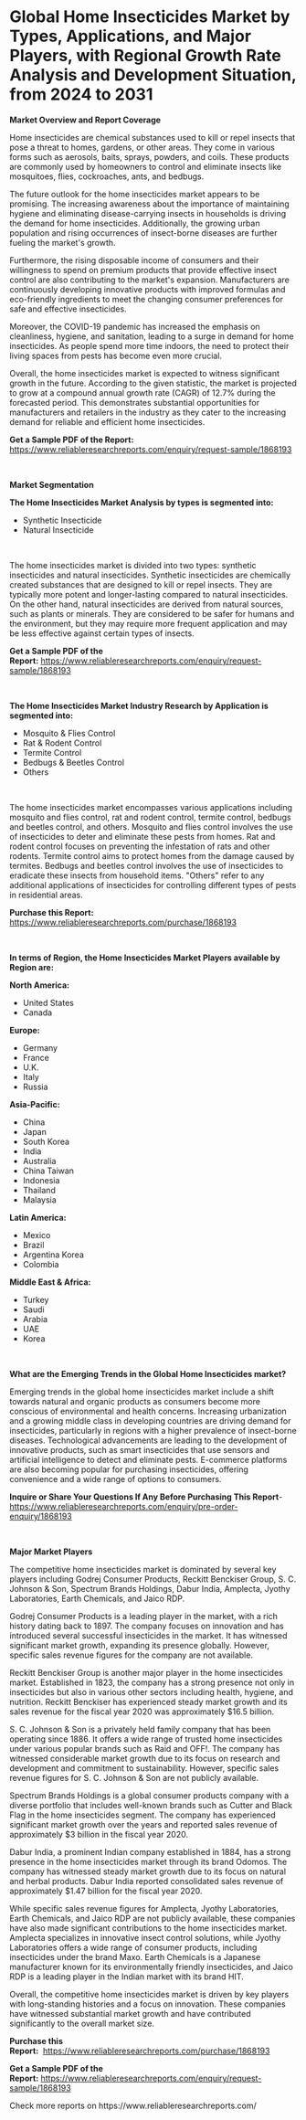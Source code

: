 <p><h1>Global Home Insecticides Market by Types, Applications, and Major Players, with Regional Growth Rate Analysis and Development Situation, from 2024 to 2031</h1></p><p><strong>Market Overview and Report Coverage</strong></p>
<p><p>Home insecticides are chemical substances used to kill or repel insects that pose a threat to homes, gardens, or other areas. They come in various forms such as aerosols, baits, sprays, powders, and coils. These products are commonly used by homeowners to control and eliminate insects like mosquitoes, flies, cockroaches, ants, and bedbugs.</p><p>The future outlook for the home insecticides market appears to be promising. The increasing awareness about the importance of maintaining hygiene and eliminating disease-carrying insects in households is driving the demand for home insecticides. Additionally, the growing urban population and rising occurrences of insect-borne diseases are further fueling the market's growth.</p><p>Furthermore, the rising disposable income of consumers and their willingness to spend on premium products that provide effective insect control are also contributing to the market's expansion. Manufacturers are continuously developing innovative products with improved formulas and eco-friendly ingredients to meet the changing consumer preferences for safe and effective insecticides.</p><p>Moreover, the COVID-19 pandemic has increased the emphasis on cleanliness, hygiene, and sanitation, leading to a surge in demand for home insecticides. As people spend more time indoors, the need to protect their living spaces from pests has become even more crucial.</p><p>Overall, the home insecticides market is expected to witness significant growth in the future. According to the given statistic, the market is projected to grow at a compound annual growth rate (CAGR) of 12.7% during the forecasted period. This demonstrates substantial opportunities for manufacturers and retailers in the industry as they cater to the increasing demand for reliable and efficient home insecticides.</p></p>
<p><strong>Get a Sample PDF of the Report:</strong> <a href="https://www.reliableresearchreports.com/enquiry/request-sample/1868193">https://www.reliableresearchreports.com/enquiry/request-sample/1868193</a></p>
<p>&nbsp;</p>
<p><strong>Market Segmentation</strong></p>
<p><strong>The Home Insecticides Market Analysis by types is segmented into:</strong></p>
<p><ul><li>Synthetic Insecticide</li><li>Natural Insecticide</li></ul></p>
<p>&nbsp;</p>
<p><p>The home insecticides market is divided into two types: synthetic insecticides and natural insecticides. Synthetic insecticides are chemically created substances that are designed to kill or repel insects. They are typically more potent and longer-lasting compared to natural insecticides. On the other hand, natural insecticides are derived from natural sources, such as plants or minerals. They are considered to be safer for humans and the environment, but they may require more frequent application and may be less effective against certain types of insects.</p></p>
<p><strong>Get a Sample PDF of the Report:</strong>&nbsp;<a href="https://www.reliableresearchreports.com/enquiry/request-sample/1868193">https://www.reliableresearchreports.com/enquiry/request-sample/1868193</a></p>
<p>&nbsp;</p>
<p><strong>The Home Insecticides Market Industry Research by Application is segmented into:</strong></p>
<p><ul><li>Mosquito & Flies Control</li><li>Rat & Rodent Control</li><li>Termite Control</li><li>Bedbugs & Beetles Control</li><li>Others</li></ul></p>
<p>&nbsp;</p>
<p><p>The home insecticides market encompasses various applications including mosquito and flies control, rat and rodent control, termite control, bedbugs and beetles control, and others. Mosquito and flies control involves the use of insecticides to deter and eliminate these pests from homes. Rat and rodent control focuses on preventing the infestation of rats and other rodents. Termite control aims to protect homes from the damage caused by termites. Bedbugs and beetles control involves the use of insecticides to eradicate these insects from household items. "Others" refer to any additional applications of insecticides for controlling different types of pests in residential areas.</p></p>
<p><strong>Purchase this Report:</strong>&nbsp; <a href="https://www.reliableresearchreports.com/purchase/1868193">https://www.reliableresearchreports.com/purchase/1868193</a></p>
<p>&nbsp;</p>
<p><strong>In terms of Region, the Home Insecticides Market Players available by Region are:</strong></p>
<p>
    <p> <strong> North America: </strong>
        <ul>
            <li>United States</li>
            <li>Canada</li>
        </ul>
        </p> 
    <p> <strong> Europe: </strong>
        <ul>
            <li>Germany</li>
            <li>France</li>
            <li>U.K.</li>
            <li>Italy</li>
            <li>Russia</li>
        </ul>
        </p> 
    <p> <strong> Asia-Pacific: </strong>
        <ul>
            <li>China</li>
            <li>Japan</li>
            <li>South Korea</li>
            <li>India</li>
            <li>Australia</li>
            <li>China Taiwan</li>
            <li>Indonesia</li>
            <li>Thailand</li>
            <li>Malaysia</li>
        </ul>
        </p> 
    <p> <strong> Latin America: </strong>
        <ul>
            <li>Mexico</li>
            <li>Brazil</li>
            <li>Argentina Korea</li>
            <li>Colombia</li>
        </ul>
        </p> 
    <p> <strong> Middle East & Africa: </strong>
        <ul>
            <li>Turkey</li>
            <li>Saudi</li>
            <li>Arabia</li>
            <li>UAE</li>
            <li>Korea</li>
        </ul>
    </p>
    </p>
<p>&nbsp;</p>
<p><strong>What are the Emerging Trends in the Global Home Insecticides market?</strong></p>
<p><p>Emerging trends in the global home insecticides market include a shift towards natural and organic products as consumers become more conscious of environmental and health concerns. Increasing urbanization and a growing middle class in developing countries are driving demand for insecticides, particularly in regions with a higher prevalence of insect-borne diseases. Technological advancements are leading to the development of innovative products, such as smart insecticides that use sensors and artificial intelligence to detect and eliminate pests. E-commerce platforms are also becoming popular for purchasing insecticides, offering convenience and a wide range of options to consumers.</p></p>
<p><strong>Inquire or Share Your Questions If Any Before Purchasing This Report</strong>- <a href="https://www.reliableresearchreports.com/enquiry/pre-order-enquiry/1868193">https://www.reliableresearchreports.com/enquiry/pre-order-enquiry/1868193</a></p>
<p>&nbsp;</p>
<p><strong>Major Market Players</strong></p>
<p><p>The competitive home insecticides market is dominated by several key players including Godrej Consumer Products, Reckitt Benckiser Group, S. C. Johnson & Son, Spectrum Brands Holdings, Dabur India, Amplecta, Jyothy Laboratories, Earth Chemicals, and Jaico RDP.</p><p>Godrej Consumer Products is a leading player in the market, with a rich history dating back to 1897. The company focuses on innovation and has introduced several successful insecticides in the market. It has witnessed significant market growth, expanding its presence globally. However, specific sales revenue figures for the company are not available.</p><p>Reckitt Benckiser Group is another major player in the home insecticides market. Established in 1823, the company has a strong presence not only in insecticides but also in various other sectors including health, hygiene, and nutrition. Reckitt Benckiser has experienced steady market growth and its sales revenue for the fiscal year 2020 was approximately $16.5 billion.</p><p>S. C. Johnson & Son is a privately held family company that has been operating since 1886. It offers a wide range of trusted home insecticides under various popular brands such as Raid and OFF!. The company has witnessed considerable market growth due to its focus on research and development and commitment to sustainability. However, specific sales revenue figures for S. C. Johnson & Son are not publicly available.</p><p>Spectrum Brands Holdings is a global consumer products company with a diverse portfolio that includes well-known brands such as Cutter and Black Flag in the home insecticides segment. The company has experienced significant market growth over the years and reported sales revenue of approximately $3 billion in the fiscal year 2020.</p><p>Dabur India, a prominent Indian company established in 1884, has a strong presence in the home insecticides market through its brand Odomos. The company has witnessed steady market growth due to its focus on natural and herbal products. Dabur India reported consolidated sales revenue of approximately $1.47 billion for the fiscal year 2020.</p><p>While specific sales revenue figures for Amplecta, Jyothy Laboratories, Earth Chemicals, and Jaico RDP are not publicly available, these companies have also made significant contributions to the home insecticides market. Amplecta specializes in innovative insect control solutions, while Jyothy Laboratories offers a wide range of consumer products, including insecticides under the brand Maxo. Earth Chemicals is a Japanese manufacturer known for its environmentally friendly insecticides, and Jaico RDP is a leading player in the Indian market with its brand HIT.</p><p>Overall, the competitive home insecticides market is driven by key players with long-standing histories and a focus on innovation. These companies have witnessed substantial market growth and have contributed significantly to the overall market size.</p></p>
<p><strong>Purchase this Report:</strong>&nbsp;&nbsp;<a href="https://www.reliableresearchreports.com/purchase/1868193">https://www.reliableresearchreports.com/purchase/1868193</a></p>
<p></p>
<p><strong>Get a Sample PDF of the Report:</strong>&nbsp;<a href="https://www.reliableresearchreports.com/enquiry/request-sample/1868193">https://www.reliableresearchreports.com/enquiry/request-sample/1868193</a></p>
<p>Check more reports on https://www.reliableresearchreports.com/</p>